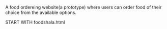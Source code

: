 A food ordereing website(a prototype) where users can order food of their choice from the available options.

START WITH foodshala.html

